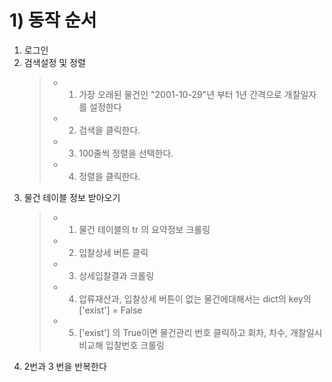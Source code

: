 # 1) 동작 순서
1. 로그인
2. 검색설정 및 정렬
   > + 1. 가장 오래된 물건인 "2001-10-29"년 부터 1년 간격으로 개찰일자를 설정한다
   > + 2. 검색을 클릭한다.
   > + 3. 100줄씩 정렬을 선택한다.
   > + 4. 정렬을 클릭한다.
3. 물건 테이블 정보 받아오기
   > + 1. 물건 테이블의 tr 의 요약정보 크롤링
   > + 2. 입찰상세 버튼 클릭
   > + 3. 상세입찰결과 크롤링
   > + 4. 압류재산과, 입찰상세 버튼이 없는 물건에대해서는 dict의 key의 ['exist'] = False
   > + 5. ['exist'] 의 True이면 물건관리 번호 클릭하고 회차, 차수, 개찰일시 비교해 입찰번호 크롤링 
4. 2번과 3 번을 반복한다

